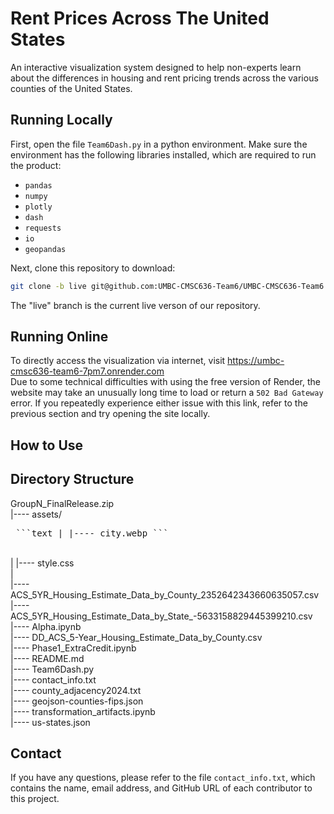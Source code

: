 # Rent Prices Across The United States

An interactive visualization system designed to help non-experts learn about the differences in housing and rent pricing trends across the various counties of the United States.

## Running Locally

First, open the file `Team6Dash.py` in a python environment. Make sure the environment has the following libraries installed, which are required to run the product:
- `pandas`
- `numpy`
- `plotly`
- `dash`
- `requests`
- `io`
- `geopandas`

Next, clone this repository to download:

```bash
git clone -b live git@github.com:UMBC-CMSC636-Team6/UMBC-CMSC636-Team6
```

The "live" branch is the current live verson of our repository.

## Running Online

To directly access the visualization via internet, visit https://umbc-cmsc636-team6-7pm7.onrender.com<br>
Due to some technical difficulties with using the free version of Render, the website may take an unusually long time to load or return a `502 Bad Gateway` error. If you repeatedly experience either issue with this link, refer to the previous section and try opening the site locally.

## How to Use



## Directory Structure

GroupN_FinalRelease.zip<br>
|---- assets/<br>
<pre> ```text | |---- city.webp ``` </pre>
<br>
|     |---- style.css<br>
|<br>
|---- ACS_5YR_Housing_Estimate_Data_by_County_2352642343660635057.csv<br>
|---- ACS_5YR_Housing_Estimate_Data_by_State_-5633158829445399210.csv<br>
|---- Alpha.ipynb<br>
|---- DD_ACS_5-Year_Housing_Estimate_Data_by_County.csv<br>
|---- Phase1_ExtraCredit.ipynb<br>
|---- README.md<br>
|---- Team6Dash.py<br>
|---- contact_info.txt<br>
|---- county_adjacency2024.txt<br>
|---- geojson-counties-fips.json<br>
|---- transformation_artifacts.ipynb<br>
|---- us-states.json

## Contact
If you have any questions, please refer to the file `contact_info.txt`, which contains the name, email address, and GitHub URL of each contributor to this project.
